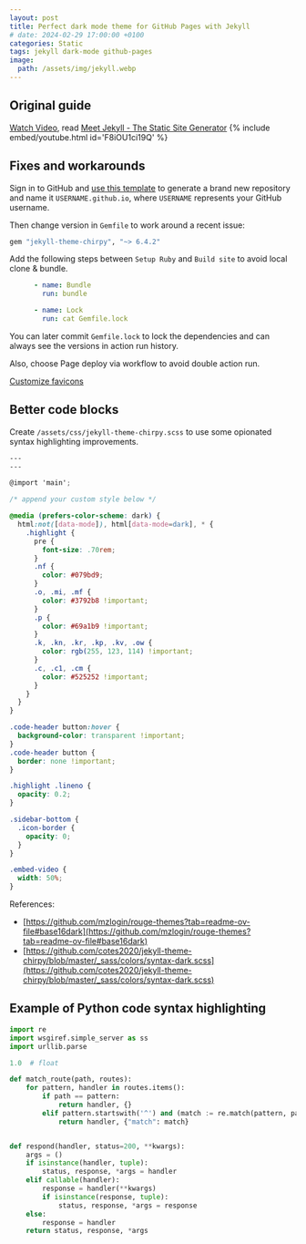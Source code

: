 ```yaml
---
layout: post
title: Perfect dark mode theme for GitHub Pages with Jekyll 
# date: 2024-02-29 17:00:00 +0100
categories: Static
tags: jekyll dark-mode github-pages
image:
  path: /assets/img/jekyll.webp
---
```


## Original guide

[Watch Video](https://www.youtube.com/watch?v=F8iOU1ci19Q), read [Meet Jekyll - The Static Site Generator](https://technotim.live/posts/jekyll-docs-site/)
{% include embed/youtube.html id='F8iOU1ci19Q' %}

## Fixes and workarounds

Sign in to GitHub and [use this template][use-template] to generate a brand new repository and name it
`USERNAME.github.io`, where `USERNAME` represents your GitHub username.

Then change version in `Gemfile` to work around a recent issue:

```ruby
gem "jekyll-theme-chirpy", "~> 6.4.2"
```

Add the following steps between `Setup Ruby` and `Build site` to avoid local clone & bundle.

```yml
      - name: Bundle
        run: bundle

      - name: Lock
        run: cat Gemfile.lock
```

You can later commit `Gemfile.lock` to lock the dependencies and can always see the versions in action run history.

Also, choose Page deploy via workflow to avoid double action run.

[Customize favicons](https://chirpy.cotes.page/posts/customize-the-favicon/)


## Better code blocks

Create `/assets/css/jekyll-theme-chirpy.scss` to use some opionated syntax highlighting improvements.

```scss
---
---

@import 'main';

/* append your custom style below */

@media (prefers-color-scheme: dark) {
  html:not([data-mode]), html[data-mode=dark], * {
    .highlight {
      pre {
        font-size: .70rem;
      }
      .nf {
        color: #079bd9;
      }
      .o, .mi, .mf {
        color: #3792b8 !important;
      }
      .p {
        color: #69a1b9 !important;
      }
      .k, .kn, .kr, .kp, .kv, .ow {
        color: rgb(255, 123, 114) !important;
      }
      .c, .c1, .cm {
        color: #525252 !important;
      }
    }
  }
}

.code-header button:hover {
  background-color: transparent !important;
}
.code-header button {
  border: none !important;
}

.highlight .lineno {
  opacity: 0.2;
}

.sidebar-bottom {
  .icon-border {
    opacity: 0;
  }
}

.embed-video {
  width: 50%;
}
```

References:
 - [https://github.com/mzlogin/rouge-themes?tab=readme-ov-file#base16dark](https://github.com/mzlogin/rouge-themes?tab=readme-ov-file#base16dark)
 - [https://github.com/cotes2020/jekyll-theme-chirpy/blob/master/_sass/colors/syntax-dark.scss](https://github.com/cotes2020/jekyll-theme-chirpy/blob/master/_sass/colors/syntax-dark.scss)


## Example of Python code syntax highlighting

```py
import re
import wsgiref.simple_server as ss
import urllib.parse

1.0  # float

def match_route(path, routes):
    for pattern, handler in routes.items():
        if path == pattern:
            return handler, {}
        elif pattern.startswith('^') and (match := re.match(pattern, path)):
            return handler, {"match": match}


def respond(handler, status=200, **kwargs):
    args = ()
    if isinstance(handler, tuple):
        status, response, *args = handler
    elif callable(handler):
        response = handler(**kwargs)
        if isinstance(response, tuple):
            status, response, *args = response
    else:
        response = handler
    return status, response, *args
```

[use-template]: https://github.com/cotes2020/chirpy-starter/generate

